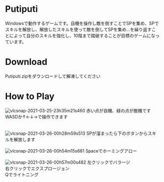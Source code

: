 # Putiputi
Windowsで動作するゲームです。自機を操作し敵を倒すことでSPを集め、SPでスキルを解放し、解放したスキルを使って敵を倒してSPを集め…を繰り返すことによって自分のスキルを強化し、10階まで踏破することが目標のゲームになっています。
# Download
Putiputi.zipをダウンロードして解凍してください
# How to Play
![vlcsnap-2021-03-25-23h35m21s460](https://user-images.githubusercontent.com/80879803/112497282-d0251980-8dc8-11eb-8174-93bced31a3fb.png)
赤い点が自機、緑の点が敵機です  
WASDか↑←↓→で操作できます  
<br>
<br>
![vlcsnap-2021-03-26-00h28m59s513](https://user-images.githubusercontent.com/80879803/112498850-4413f180-8dca-11eb-85d3-b7a5f93eefa4.png)
SPが溜まったら下のボタンからスキルを解放します  
<br>
![vlcsnap-2021-03-26-00h54m15s681](https://user-images.githubusercontent.com/80879803/112502891-cf42b680-8dcd-11eb-91f9-d6c6fb39aa69.png)
Spaceでホーミングアロー  
<br>
![vlcsnap-2021-03-26-00h57m00s482](https://user-images.githubusercontent.com/80879803/112503362-2fd1f380-8dce-11eb-8ce6-536c753df8c4.png)
左クリックでバラージ  
右クリックでエクスプロージョン  
Qでライトニング  
